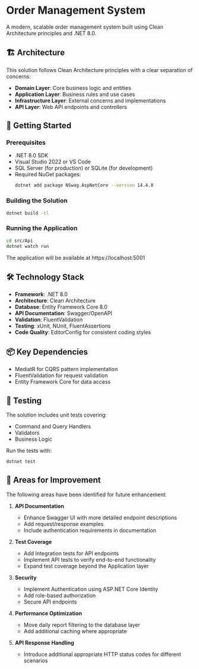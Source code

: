 ﻿# Order Management System

A modern, scalable order management system built using Clean Architecture principles and .NET 8.0.

## 🏗️ Architecture

This solution follows Clean Architecture principles with a clear separation of concerns:

- **Domain Layer**: Core business logic and entities
- **Application Layer**: Business rules and use cases
- **Infrastructure Layer**: External concerns and implementations
- **API Layer**: Web API endpoints and controllers

## 🚀 Getting Started

### Prerequisites

- .NET 8.0 SDK
- Visual Studio 2022 or VS Code
- SQL Server (for production) or SQLite (for development)
- Required NuGet packages:
  ```bash
  dotnet add package NSwag.AspNetCore --version 14.4.0
  ```

### Building the Solution

```bash
dotnet build -tl
```

### Running the Application

```bash
cd src/Api
dotnet watch run
```

The application will be available at https://localhost:5001

## 🛠️ Technology Stack

- **Framework**: .NET 8.0
- **Architecture**: Clean Architecture
- **Database**: Entity Framework Core 8.0
- **API Documentation**: Swagger/OpenAPI
- **Validation**: FluentValidation
- **Testing**: xUnit, NUnit, FluentAssertions
- **Code Quality**: EditorConfig for consistent coding styles

## 📦 Key Dependencies

- MediatR for CQRS pattern implementation
- FluentValidation for request validation
- Entity Framework Core for data access

## 🧪 Testing

The solution includes unit tests covering:

- Command and Query Handlers
- Validators
- Business Logic

Run the tests with:

```bash
dotnet test
```

## 🎯 Areas for Improvement

The following areas have been identified for future enhancement:

1. **API Documentation**

   - Enhance Swagger UI with more detailed endpoint descriptions
   - Add request/response examples
   - Include authentication requirements in documentation

2. **Test Coverage**

   - Add Integration tests for API endpoints
   - Implement API tests to verify end-to-end functionality
   - Expand test coverage beyond the Application layer

3. **Security**

   - Implement Authentication using ASP.NET Core Identity
   - Add role-based authorization
   - Secure API endpoints

4. **Performance Optimization**

   - Move daily report filtering to the database layer
   - Add additional caching where appropriate

5. **API Response Handling**

   - Introduce additional appropriate HTTP status codes for different scenarios
